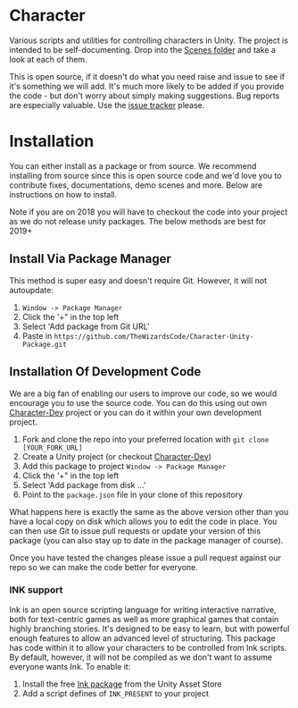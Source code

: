 # Character
Various scripts and utilities for controlling characters in Unity. The project is intended to be self-documenting. Drop into the [Scenes folder](https://github.com/TheWizardsCode/Character/tree/master/Assets/WizardsCode/Character/Scenes) and take a look at each of them.

This is open source, if it doesn't do what you need raise and issue to see if it's something we will add. It's much more likely to be added if you provide the code - but don't worry about simply making suggestions. Bug reports are especially valuable. Use the [issue tracker](https://github.com/TheWizardsCode/Character/issues) please.

# Installation

You can either install as a package or from source. We recommend installing from source since this is open source code and we'd love you to contribute fixes, documentations, demo scenes and more. Below are instructions on how to install.

Note if you are on 2018 you will have to checkout the code into your project as we do not release unity packages. The below methods are best for 2019+

## Install Via Package Manager

This method is super easy and doesn't require Git. However, it will not autoupdate:

  1. `Window -> Package Manager`
  2. Click the '+" in the top left
  3. Select 'Add package from Git URL'
  4. Paste in `https://github.com/TheWizardsCode/Character-Unity-Package.git`
  
## Installation Of Development Code

We are a big fan of enabling our users to improve our code, so we would encourage you to use the source code. You can do this using out own [Character-Dev](https://github.com/TheWizardsCode/Character-Dev) project or you can do it within your own development project.

  1. Fork and clone the repo into your preferred location with `git clone [YOUR_FORK_URL]`
  2. Create a Unity project (or checkout [Character-Dev](https://github.com/TheWizardsCode/Character-Dev))
  3. Add this package to project `Window -> Package Manager`
  5. Click the '+" in the top left
  6. Select 'Add package from disk ...'
  7. Point to the `package.json` file in your clone of this repository

What happens here is exactly the same as the above version other than you have a local copy on disk which allows you to edit the code in place. You can then use Git to issue pull requests or update your version of this package (you can also stay up to date in the package manager of course).

Once you have tested the changes please issue a pull request against our repo so we can make the code better for everyone.

### INK support

Ink is an open source scripting language for writing interactive narrative, both for text-centric games as well as more graphical games that contain highly branching stories. It's designed to be easy to learn, but with powerful enough features to allow an advanced level of structuring. This package has code within it to allow your characters to be controlled from Ink scripts. By default, however, it will not be compiled as we don't want to assume everyone wants Ink. To enable it:

  1. Install the free [Ink package](https://bit.ly/InkNarrative) from the Unity Asset Store
  2. Add a script defines of `INK_PRESENT` to your project




